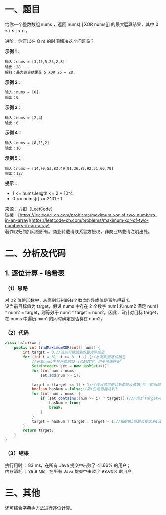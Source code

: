 # 一、题目
给你一个整数数组 nums ，返回 nums[i] XOR nums[j] 的最大运算结果，其中 0 ≤ i ≤ j < n 。     
     
进阶：你可以在 O(n) 的时间解决这个问题吗？      
     
**示例 1：**
```
输入：nums = [3,10,5,25,2,8]
输出：28
解释：最大运算结果是 5 XOR 25 = 28.
```
**示例 2：**      
```
输入：nums = [0]
输出：0
```
**示例 3：**
```
输入：nums = [2,4]
输出：6
```
**示例 4：**     
```
输入：nums = [8,10,2]
输出：10
```
**示例 5：**      
```
输入：nums = [14,70,53,83,49,91,36,80,92,51,66,70]
输出：127
```
**提示：**
- 1 <= nums.length <= 2 * 10^4
- 0 <= nums[i] <= 2^31 - 1
        
        
来源：力扣（LeetCode）     
链接：[https://leetcode-cn.com/problems/maximum-xor-of-two-numbers-in-an-array](https://leetcode-cn.com/problems/maximum-xor-of-two-numbers-in-an-array)      
著作权归领扣网络所有。商业转载请联系官方授权，非商业转载请注明出处。    
# 二、分析及代码    
## 1. 逐位计算 + 哈希表
### （1）思路
对 32 位整形数字，从高到低判断各个数位的异或值是否能得到 1。        
设当前目标值为 target，假设 nums 中存在 2 个数字 num1 和 num2 满足 num1 ^ num2 = target，则等效于 num1 ^ target = num2。因此，可针对目标 target，在 nums 中遍历 num1 的同时确定是否存在 num2。     
### （2）代码
```java
class Solution {
    public int findMaximumXOR(int[] nums) {
        int target = 0;//当前可能达到的最大异或值
        for (int i = 31; i >= 0; i--) {//从高到低逐位确定
            //记录nums中各元素前32-i位的数字，用于快速匹配
            Set<Integer> set = new HashSet<>();
            for (int num : nums)
                set.add(num >> i);
            
            target = (target << 1) + 1;//设当前可能达到的最大值第i位（即当前的末位）为1
            boolean hasNum = false;//第i位是否能达到1
            for (int num : nums) {
                if (set.contains((num >> i) ^ target)) {//num1^target=num2 <=> num1^num2=target
                    hasNum = true;
                    break;
                }
            }
            target = hasNum ? target : target - 1;//根据第i位是否能达到1设置target值
        }
        return target;
    }
}
```
### （3）结果
执行用时 ：83 ms，在所有 Java 提交中击败了 41.66% 的用户；    
内存消耗 ：38.8 MB，在所有 Java 提交中击败了 98.60% 的用户。      
# 三、其他
还可结合字典树方法进行逐位计算。  
